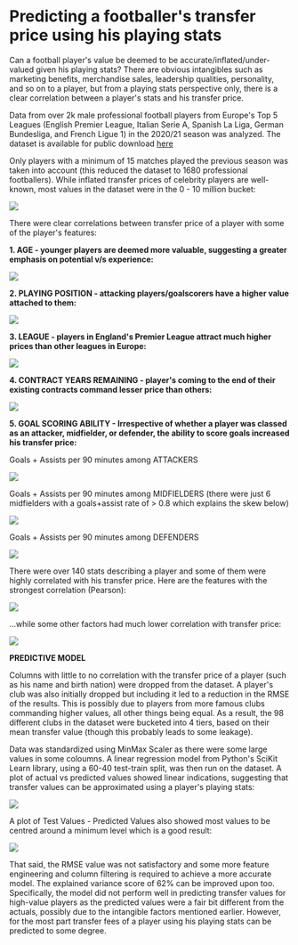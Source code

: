 # Predicting a footballer's transfer price using his playing stats
Can a football player's value be deemed to be accurate/inflated/under-valued given his playing stats? There are obvious intangibles such as marketing benefits, merchandise sales, leadership qualities, personality, and so on to a player, but from a playing stats perspective only, there is a clear correlation between a player's stats and his transfer price.

<p>Data from over 2k male professional football players from Europe's Top 5 Leagues (English Premier League, Italian Serie A, Spanish La Liga, German Bundesliga, and French Ligue 1) in the 2020/21 season was analyzed. The dataset is available for public download <a href="https://www.kaggle.com/sanjitva/predicting-soccer-player-transfer-values">here</a> </p>

<p>Only players with a minimum of 15 matches played the previous season was taken into account (this reduced the dataset to 1680 professional footballers). While inflated transfer prices of celebrity players are well-known, most values in the dataset were in the 0 - 10 million bucket: </p>

![](images/value_distribution.jpg)

<p>There were clear correlations between transfer price of a player with some of the player's features: </p>

<p><b>1. AGE - younger players are deemed more valuable, suggesting a greater emphasis on potential v/s experience:</b></p>

![](images/age_value.jpg)

<p><b>2. PLAYING POSITION - attacking players/goalscorers have a higher value attached to them:</b></p>

![](images/position_value.jpg)

<p><b>3. LEAGUE - players in England's Premier League attract much higher prices than other leagues in Europe:</b></p>

![](images/league_value.jpg)

<p><b>4. CONTRACT YEARS REMAINING - player's coming to the end of their existing contracts command lesser price than others: </b></p>

![](images/contractyears_value.jpg)

<p><b>5. GOAL SCORING ABILITY -  Irrespective of whether a player was classed as an attacker, midfielder, or defender, the ability to score goals increased his transfer price:</b></p>

<p>Goals + Assists per 90 minutes among ATTACKERS</p>

![](images/goals_value_attacker.jpg)

<p>Goals + Assists per 90 minutes among MIDFIELDERS (there were just 6 midfielders with a goals+assist rate of > 0.8 which explains the skew below)</p>

![](images/goals_value_midfielder.jpg)

<p>Goals + Assists per 90 minutes among DEFENDERS</p>

![](images/goals_value_defender.jpg)

<p>There were over 140 stats describing a player and some of them were highly correlated with his transfer price. Here are the features with the strongest correlation (Pearson):</p>

![](images/strong_correlation.jpg)

<p>...while some other factors had much lower correlation with transfer price:</p>

![](images/no_correlation.jpg)

<p><b>PREDICTIVE MODEL</b></p>

<p>Columns with little to no correlation with the transfer price of a player (such as his name and birth nation) were dropped from the dataset. A player's club was also initially dropped but including it led to a reduction in the RMSE of the results. This is possibly due to players from more famous clubs commanding higher values, all other things being equal. As a result, the 98 different clubs in the dataset were bucketed into 4 tiers, based on their mean transfer value (though this probably leads to some leakage). </p>

<p>Data was standardized using MinMax Scaler as there were some large values in some coloumns. A linear regression model from Python's SciKit Learn library, using a 60-40 test-train split, was then run on the dataset. A plot of actual vs predicted values showed linear indications, suggesting that transfer values can be approximated using a player's playing stats:</p>

![](images/accuracy_graph.jpg)

<p>A plot of Test Values - Predicted Values also showed most values to be centred around a minimum level which is a good result:</p>

![](images/accuracy_plot.jpg)

<p>That said, the RMSE value was not satisfactory and some more feature engineering and column filtering is required to achieve a more accurate model. The explained variance score of 62% can be improved upon too. Specifically, the model did not perform well in predicting transfer values for high-value players as the predicted values were a fair bit different from the actuals, possibly due to the intangible factors mentioned earlier. However, for the most part transfer fees of a player using his playing stats can be predicted to some degree.</p>





